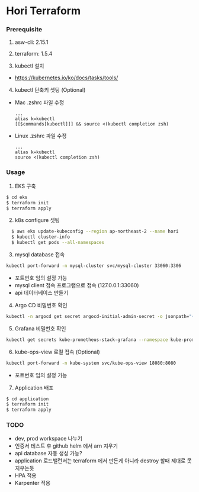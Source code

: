 # Hori Terraform

### Prerequisite

1. asw-cli: 2.15.1

2. terraform: 1.5.4

3. kubectl 설치
  - https://kubernetes.io/ko/docs/tasks/tools/

4. kubectl 단축키 셋팅 (Optional)
  - Mac .zshrc 파일 수정
    ```
    ...
    alias k=kubectl
    [[$commands[kubectl]]] && source <(kubectl completion zsh)
    ```
  - Linux .zshrc 파일 수정
    ```
    ...
    alias k=kubectl
    source <(kubectl completion zsh)
    ```

### Usage

1. EKS 구축
```sh
$ cd eks
$ terraform init
$ terraform apply
```

2. k8s configure 셋팅
```sh
  $ aws eks update-kubeconfig --region ap-northeast-2 --name hori
  $ kubectl cluster-info
  $ kubectl get pods --all-namespaces
```

3. mysql database 접속
```sh
kubectl port-forward -n mysql-cluster svc/mysql-cluster 33060:3306
```
- 포트번호 임의 설정 가능
- mysql client 접속 프로그램으로 접속 (127.0.0.1:33060)
- api 데이터베이스 만들기

4. Argo CD 비밀번호 확인
```sh
kubectl -n argocd get secret argocd-initial-admin-secret -o jsonpath="{.data.password}" | base64 -d
```

5. Grafana 비밀번호 확인
```sh
kubectl get secrets kube-prometheus-stack-grafana --namespace kube-prometheus-stack -o jsonpath="{.data.admin-password}" | base64 -d
```

6. kube-ops-view 로컬 접속 (Optional)
```sh
kubectl port-forward -n kube-system svc/kube-ops-view 18080:8080
```
- 포트번호 임의 설정 가능

7. Application 배포
```sh
$ cd application
$ terraform init
$ terraform apply
```


### TODO
- dev, prod workspace 나누기
- 인증서 테스트 후 github helm 에서 arn 지우기
- api database 자동 생성 가능? 
- application 로드밸런서는 terraform 에서 만든게 아니라 destroy 할때 제대로 못지우는듯
- HPA 적용
- Karpenter 적용

